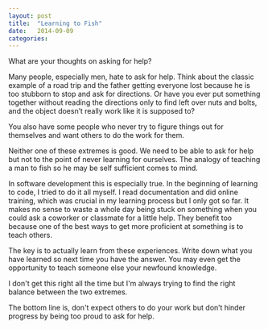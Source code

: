 ```yaml
---
layout: post
title:  "Learning to Fish"
date:   2014-09-09 
categories: 
---
```



What are your thoughts on asking for help?

Many people, especially men, hate to ask for help. Think about the classic example of a road trip and the father getting everyone lost because he is too stubborn to stop and ask for directions. Or have you ever put something together without reading the directions only to find left over nuts and bolts, and the object doesn’t really work like it is supposed to?

You also have some people who never try to figure things out for themselves and want others to do the work for them. 

Neither one of these extremes is good. We need to be able to ask for help but not to the point of never learning for ourselves. The analogy of teaching a man to fish so he may be self sufficient comes to mind. 

In software development this is especially true. In the beginning of learning to code, I tried to do it all myself. I read documentation and did online training, which was crucial in my learning process but I only got so far. It makes no sense to waste a whole day being stuck on something when you could ask a coworker or classmate for a little help. They benefit too because one of the best ways to get more proficient at something is to teach others.

The key is to actually learn from these experiences. Write down what you have learned so next time you have the answer. You may even get the opportunity to teach someone else your newfound knowledge.

I don't get this right all the time but I'm always trying to find the right balance between the two extremes.

The bottom line is, don't expect others to do your work but don’t hinder progress by being too proud to ask for help.
